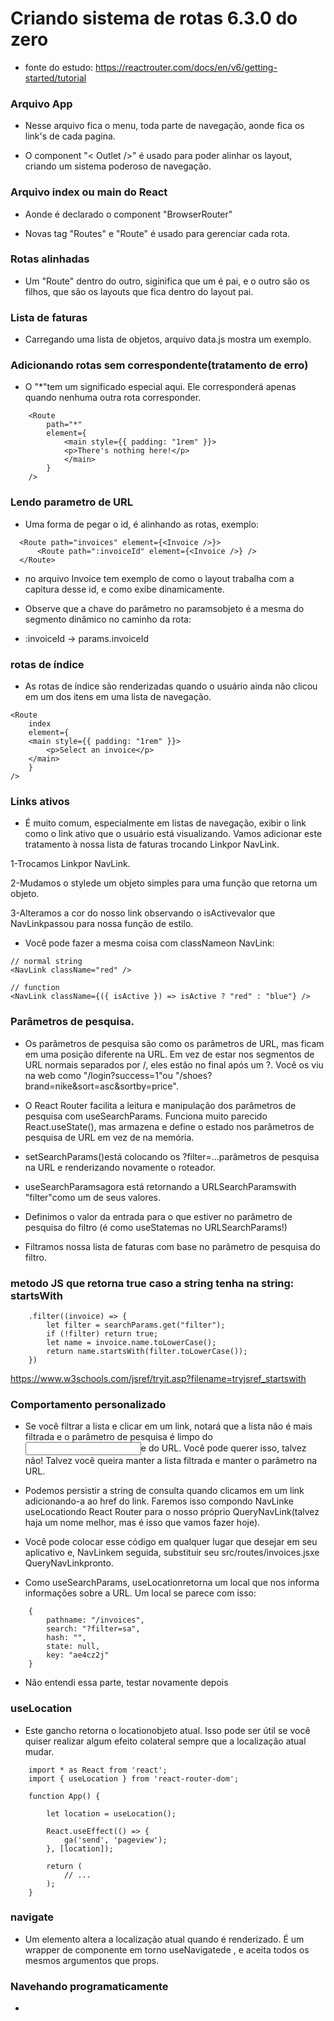 # Criando sistema de rotas 6.3.0 do zero

- fonte do estudo: https://reactrouter.com/docs/en/v6/getting-started/tutorial

### Arquivo App

- Nesse arquivo fica o menu, toda parte de navegação, aonde fica os link's de cada pagina.

- O component "< Outlet />" é usado para poder alinhar os layout, criando um sistema poderoso de navegação.


### Arquivo index ou main do React

- Aonde é declarado o component "BrowserRouter"

- Novas tag "Routes" e "Route" é usado para gerenciar cada rota.


### Rotas alinhadas

- Um "Route" dentro do outro, siginifica que um é pai, e o outro são os filhos, que são os layouts que fica dentro do layout pai.


### Lista de faturas

- Carregando uma lista de objetos, arquivo data.js mostra um exemplo.


### Adicionando rotas sem correspondente(tratamento de erro)

- O "*"tem um significado especial aqui. Ele corresponderá apenas quando nenhuma outra rota corresponder.

<blockquete>

        <Route
            path="*"
            element={
                <main style={{ padding: "1rem" }}>
                <p>There's nothing here!</p>
                </main>
            }
        />

</blockquete>


### Lendo parametro de URL

- Uma forma de pegar o id, é alinhando as rotas, exemplo:

<blockquete>

      <Route path="invoices" element={<Invoice />}>
          <Route path=":invoiceId" element={<Invoice />} />
      </Route>

</blockquete>

- no arquivo Invoice tem exemplo de como o layout trabalha com a capitura desse id, e como exibe dinamicamente.

- Observe que a chave do parâmetro no paramsobjeto é a mesma do segmento dinâmico no caminho da rota:

- :invoiceId -> params.invoiceId


### rotas de índice

- As rotas de índice são renderizadas quando o usuário ainda não clicou em um dos itens em uma lista de navegação.

<blockquete>

    <Route
        index
        element={
        <main style={{ padding: "1rem" }}>
            <p>Select an invoice</p>
        </main>
        }
    />

</blockquete>

### Links ativos

- É muito comum, especialmente em listas de navegação, exibir o link como o link ativo que o usuário está visualizando. Vamos adicionar este tratamento à nossa lista de faturas trocando Linkpor NavLink.

1-Trocamos Linkpor NavLink.

2-Mudamos o stylede um objeto simples para uma função que retorna um objeto.

3-Alteramos a cor do nosso link observando o isActivevalor que NavLinkpassou para nossa função de estilo.

- Você pode fazer a mesma coisa com classNameon NavLink:


<blockquete>

    // normal string
    <NavLink className="red" />

    // function
    <NavLink className={({ isActive }) => isActive ? "red" : "blue"} />

</blockquete>

### Parâmetros de pesquisa.

- Os parâmetros de pesquisa são como os parâmetros de URL, mas ficam em uma posição diferente na URL. Em vez de estar nos segmentos de URL normais separados por /, eles estão no final após um ?. Você os viu na web como "/login?success=1"ou "/shoes?brand=nike&sort=asc&sortby=price".

- O React Router facilita a leitura e manipulação dos parâmetros de pesquisa com useSearchParams. Funciona muito parecido React.useState(), mas armazena e define o estado nos parâmetros de pesquisa de URL em vez de na memória.

- setSearchParams()está colocando os ?filter=...parâmetros de pesquisa na URL e renderizando novamente o roteador.

- useSearchParamsagora está retornando a URLSearchParamswith "filter"como um de seus valores.

- Definimos o valor da entrada para o que estiver no parâmetro de pesquisa do filtro (é como useStatemas no URLSearchParams!)

- Filtramos nossa lista de faturas com base no parâmetro de pesquisa do filtro.

### metodo JS que retorna true caso a string tenha na string: startsWith

<blockquete>

        .filter((invoice) => {
            let filter = searchParams.get("filter");
            if (!filter) return true;
            let name = invoice.name.toLowerCase();
            return name.startsWith(filter.toLowerCase());
        })

</blockquete>

https://www.w3schools.com/jsref/tryit.asp?filename=tryjsref_startswith

### Comportamento personalizado
 
- Se você filtrar a lista e clicar em um link, notará que a lista não é mais filtrada e o parâmetro de pesquisa é limpo do <input>e do URL. Você pode querer isso, talvez não! Talvez você queira manter a lista filtrada e manter o parâmetro na URL.

- Podemos persistir a string de consulta quando clicamos em um link adicionando-a ao href do link. Faremos isso compondo NavLinke useLocationdo React Router para o nosso próprio QueryNavLink(talvez haja um nome melhor, mas é isso que vamos fazer hoje).

- Você pode colocar esse código em qualquer lugar que desejar em seu aplicativo e, NavLinkem seguida, substituir seu src/routes/invoices.jsxe QueryNavLinkpronto.

- Como useSearchParams, useLocationretorna um local que nos informa informações sobre a URL. Um local se parece com isso:

<blockquete>

        {
            pathname: "/invoices",
            search: "?filter=sa",
            hash: "",
            state: null,
            key: "ae4cz2j"
        }

</blockquete>

- Não entendi essa parte, testar novamente depois



### useLocation

- Este gancho retorna o locationobjeto atual. Isso pode ser útil se você quiser realizar algum efeito colateral sempre que a localização atual mudar.

<blockquete>

        import * as React from 'react';
        import { useLocation } from 'react-router-dom';

        function App() {

            let location = useLocation();

            React.useEffect(() => {
                ga('send', 'pageview');
            }, [location]);

            return (
                // ...
            );
        }

</blockquete>

### navigate

- Um <Navigate>elemento altera a localização atual quando é renderizado. É um wrapper de componente em torno useNavigatede , e aceita todos os mesmos argumentos que props.


### Navehando programaticamente

- 





###



<blockquete>

</blockquete>